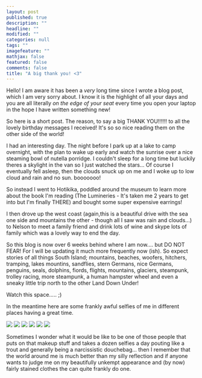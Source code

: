 ```yaml
---
layout: post
published: true
description: ""
headline: ""
modified: ""
categories: null
tags: ""
imagefeature: ""
mathjax: false
featured: false
comments: false
title: "A big thank you! <3"
---
```


Hello! I am aware it has been a _very_ long time since I wrote a blog post, which I am very sorry about. I know it is the highlight of all your days and you are all literally _on the edge of your seat_ every time you open your laptop in the hope I have written something new! 

So here is a short post. The reason, to say a big THANK YOU!!!!!! to all the lovely birthday messages I received! It's so so nice reading them on the other side of the world!

I had an interesting day. The night before I park up at a lake to camp overnight, with the plan to wake up early and watch the sunrise over a nice steaming bowl of nutella porridge. I couldn't sleep for a long time but luckily theres a skylight in the van so I just watched the stars... Of course I eventually fell asleep, then the clouds snuck up on me and I woke up to low cloud and rain and no sun. booooooo!

So instead I went to Hotikika, poddled around the museum to learn more about the book I'm reading (The Lumineries - It's taken me 2 years to get into but I'm finally THERE) and bought some super expensive earrings!

I then drove up the west coast (again,this is a beautiful drive with the sea one side and mountains the other - though all I saw was rain and clouds...) to Nelson to meet a family friend and drink lots of wine and skype lots of family which was a lovely way to end the day.

So this blog is now over 6 weeks behind where I am now.... but DO NOT FEAR! For I will be updating it much more frequently now (ish). So expect stories of all things South Island; mountains, beaches, woofers, hitchers, tramping, lakes mountins, sandflies, stern Germans, nice Germans, penguins, seals, dolphins, fiords, flights, mountains, glaciers, steampunk, trolley racing, more steampunk, a human hampster wheel and even a sneaky little trip north to the other Land Down Under!

Watch this space..... ;)

In the meantime here are some frankly awful selfies of me in different places having a great time. 

![]({{site.baseurl}}/images/IMG_1848.jpg)
![]({{site.baseurl}}/images/IMG_2114.jpg)
![]({{site.baseurl}}/images/IMG_2145.jpg)
![]({{site.baseurl}}/images/IMG_2222.jpg)
![]({{site.baseurl}}/images/IMG_1944.jpg)
![]({{site.baseurl}}/images/IMG_2263.jpg)


Sometimes I wonder what it would be like to be one of those people that puts on that makeup stuff and takes a dozen selfies a day pouting like a trout and generally being a narcissistic douchebag... then I remember that the world around me is much better than my silly reflection and if anyone wants to judge me on my beautifully unkempt appearance and (by now) fairly stained clothes the can quite frankly do one.

